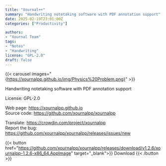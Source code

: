 ```yaml
---
title: "Xournal++"
summary: "Handwriting notetaking software with PDF annotation support"
date: 2025-02-19T23:01:00Z
categories: ["Productivity"]

authors:
- "Xournal Team"
tags: 
- "Notes"
- "Handwriting"
license: "GPL-2.0"
draft: false
---
```


{{< carousel images="{https://xournalpp.github.io/img/Physics%20Problem.png}" >}}

Handwriting notetaking software with PDF annotation support

License: GPL-2.0

Web page: <https://xournalpp.github.io>  
Source code: <https://github.com/xournalpp/xournalpp>  

Translate: <https://crowdin.com/project/xournalpp>  
Report the bug: <https://github.com/xournalpp/xournalpp/releases/issues/new>  

{{< button href="https://github.com/xournalpp/xournalpp/releases/download/v1.2.6/xournalpp-1.2.6-x86_64.AppImage" target="_blank">}}
Download
{{< /button >}}